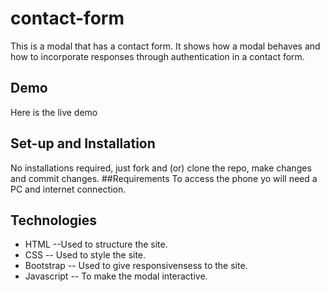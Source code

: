 # contact-form
This is a modal that has a contact form. It shows how a modal behaves and how to incorporate responses through authentication in a contact form.
## Demo
Here is the live demo 
## Set-up and Installation
No installations required, just fork and (or) clone the repo, make changes and commit changes.
##Requirements
To access the phone yo will need a PC and internet connection.
## Technologies
- HTML --Used to structure the site.
- CSS -- Used to style the site.
- Bootstrap -- Used to give responsivensess to the site.
- Javascript -- To make the modal interactive.
